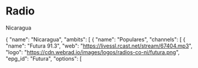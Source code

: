 # Radio
Nicaragua

{
      "name": "Nicaragua",
      "ambits": [
        {
          "name": "Populares",
          "channels": [
            {
              "name": "Futura 91.3",
              "web": "https://livessl.rcast.net/stream/67404.mp3",
              "logo": "https://cdn.webrad.io/images/logos/radios-co-ni/futura.png",
              "epg_id": "Futura",
              "options": [
